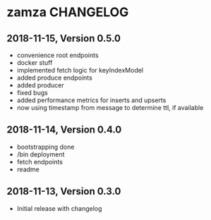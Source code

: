 # zamza CHANGELOG

## 2018-11-15, Version 0.5.0

* convenience root endpoints
* docker stuff
* implemented fetch logic for keyIndexModel
* added produce endpoints
* added producer
* fixed bugs
* added performance metrics for inserts and upserts
* now using timestamp from message to determine ttl, if available

## 2018-11-14, Version 0.4.0

* bootstrapping done
* /bin deployment
* fetch endpoints
* readme

## 2018-11-13, Version 0.3.0

* Initial release with changelog